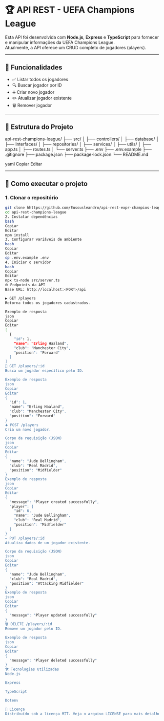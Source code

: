 # 🏆 API REST - UEFA Champions League

Esta API foi desenvolvida com **Node.js**, **Express** e **TypeScript** para fornecer e manipular informações da UEFA Champions League.  
Atualmente, a API oferece um CRUD completo de jogadores (players).

---

## 📌 Funcionalidades

- ✅ Listar todos os jogadores
- 🔍 Buscar jogador por ID
- ➕ Criar novo jogador
- ✏️ Atualizar jogador existente
- 🗑️ Remover jogador

---

## 📁 Estrutura do Projeto

api-rest-champions-league/
├── src/
│ ├── controllers/
│ ├── database/
│ ├── Interfaces/
│ ├── repositories/
│ ├── services/
│ ├── utils/
│ ├── app.ts
│ ├── routes.ts
│ └── server.ts
├── .env
├── .env.example
├── .gitignore
├── package.json
├── package-lock.json
└── README.md

yaml
Copiar
Editar

---

## 🚀 Como executar o projeto

### 1. Clonar o repositório

```bash
git clone hhttps://github.com/Eusousleandro/api-rest-expr-champios-league.git
cd api-rest-champions-league
2. Instalar dependências
bash
Copiar
Editar
npm install
3. Configurar variáveis de ambiente
bash
Copiar
Editar
cp .env.example .env
4. Iniciar o servidor
bash
Copiar
Editar
npx ts-node src/server.ts
🌐 Endpoints da API
Base URL: http://localhost:<PORT>/api

▶️ GET /players
Retorna todos os jogadores cadastrados.

Exemplo de resposta
json
Copiar
Editar
[
  {
    "id": 1,
    "name": "Erling Haaland",
    "club": "Manchester City",
    "position": "Forward"
  }
]
🔎 GET /players/:id
Busca um jogador específico pelo ID.

Exemplo de resposta
json
Copiar
Editar
{
  "id": 1,
  "name": "Erling Haaland",
  "club": "Manchester City",
  "position": "Forward"
}
➕ POST /players
Cria um novo jogador.

Corpo da requisição (JSON)
json
Copiar
Editar
{
  "name": "Jude Bellingham",
  "club": "Real Madrid",
  "position": "Midfielder"
}
Exemplo de resposta
json
Copiar
Editar
{
  "message": "Player created successfully",
  "player": {
    "id": 6,
    "name": "Jude Bellingham",
    "club": "Real Madrid",
    "position": "Midfielder"
  }
}
✏️ PUT /players/:id
Atualiza dados de um jogador existente.

Corpo da requisição (JSON)
json
Copiar
Editar
{
  "name": "Jude Bellingham",
  "club": "Real Madrid",
  "position": "Attacking Midfielder"
}
Exemplo de resposta
json
Copiar
Editar
{
  "message": "Player updated successfully"
}
🗑️ DELETE /players/:id
Remove um jogador pelo ID.

Exemplo de resposta
json
Copiar
Editar
{
  "message": "Player deleted successfully"
}
🛠 Tecnologias Utilizadas
Node.js

Express

TypeScript

Dotenv

📄 Licença
Distribuído sob a licença MIT. Veja o arquivo LICENSE para mais detalhes.